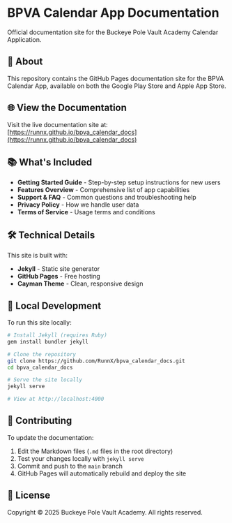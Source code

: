 # BPVA Calendar App Documentation

Official documentation site for the Buckeye Pole Vault Academy Calendar Application.

## 📱 About

This repository contains the GitHub Pages documentation site for the BPVA Calendar App, available on both the Google Play Store and Apple App Store.

## 🌐 View the Documentation

Visit the live documentation site at: [https://runnx.github.io/bpva_calendar_docs](https://runnx.github.io/bpva_calendar_docs)

## 📚 What's Included

- **Getting Started Guide** - Step-by-step setup instructions for new users
- **Features Overview** - Comprehensive list of app capabilities
- **Support & FAQ** - Common questions and troubleshooting help
- **Privacy Policy** - How we handle user data
- **Terms of Service** - Usage terms and conditions

## 🛠️ Technical Details

This site is built with:
- **Jekyll** - Static site generator
- **GitHub Pages** - Free hosting
- **Cayman Theme** - Clean, responsive design

## 🚀 Local Development

To run this site locally:

```bash
# Install Jekyll (requires Ruby)
gem install bundler jekyll

# Clone the repository
git clone https://github.com/RunnX/bpva_calendar_docs.git
cd bpva_calendar_docs

# Serve the site locally
jekyll serve

# View at http://localhost:4000
```

## 📝 Contributing

To update the documentation:

1. Edit the Markdown files (`.md` files in the root directory)
2. Test your changes locally with `jekyll serve`
3. Commit and push to the `main` branch
4. GitHub Pages will automatically rebuild and deploy the site

## 📄 License

Copyright © 2025 Buckeye Pole Vault Academy. All rights reserved.
